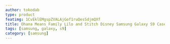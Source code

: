 ```yaml
---
author: tokodab
type: product
featimg: 1CvEklEMgspZVALAjGof1ruQesSdjmQXf
title: Ohana Means Family Lilo and Stitch Disney Samsung Galaxy S9 Case
tags: [samsung, galaxy, s9]
category: [samsung]
---
```

